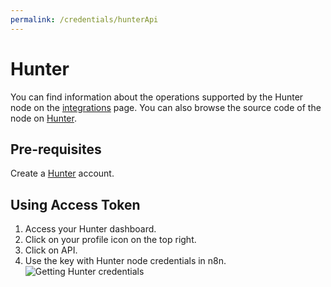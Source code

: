 ```yaml
---
permalink: /credentials/hunterApi
---
```



# Hunter
You can find information about the operations supported by the Hunter node on the [integrations](https://n8n.io/integrations/n8n-nodes-base.hunter) page. You can also browse the source code of the node on [Hunter](https://github.com/n8n-io/n8n/tree/master/packages/nodes-base/nodes/Hunter).

## Pre-requisites

Create a [Hunter](https://www.hunter.io/) account.

## Using Access Token

1. Access your Hunter dashboard.
2. Click on your profile icon on the top right.
3. Click on API.
4. Use the key with Hunter node credentials in n8n.
![Getting Hunter credentials](https://i.imgur.com/7KYbPRM.gif)



